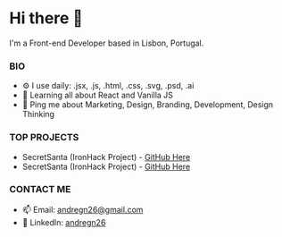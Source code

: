 
# Hi there 👋

I'm a Front-end Developer based in Lisbon, Portugal.


### BIO

- ⚙️ I use daily: .jsx, .js, .html, .css, .svg, .psd, .ai
- 🌱 Learning all about React and Vanilla JS
- 💬 Ping me about Marketing, Design, Branding, Development, Design Thinking

### TOP PROJECTS
- SecretSanta (IronHack Project) - [GitHub Here](https://github.com/andregn26/SecretSanta)
- SecretSanta (IronHack Project) - [GitHub Here](https://www.linkedin.com/feed/)


### CONTACT ME

- 📫 Email: <andregn26@gmail.com>
- :office: LinkedIn: [andregn26](https://www.linkedin.com/feed/)
